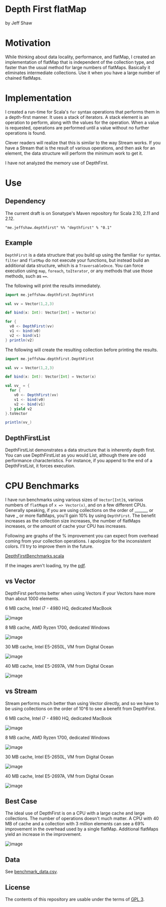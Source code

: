 # Depth First flatMap

by Jeff Shaw

# Motivation

While thinking about data locality, performance, and flatMap, I created an implementation of flatMap that is independent of the collection type, and faster than the usual method for large numbers of flatMaps. Basically it eliminates intermediate collections. Use it when you have a large number of chained flatMaps.

# Implementation

I created a run-time for Scala's `for` syntax operations that performs them in a depth-first manner. It uses a stack of iterators. A stack element is an operation to perform, along with the values for the operation. When a value is requested, operations are performed until a value without no further operations is found.

Clever readers will realize that this is similar to the way Stream works. If you have a Stream that is the result of various operations, and then ask for an element, the data structure will perform the minimum work to get it.

I have not analyzed the memory use of DepthFirst.

# Use

## Dependency

The current draft is on Sonatype's Maven repository for Scala 2.10, 2.11 and 2.12.

`"me.jeffshaw.depthfirst" %% "depthfirst" % "0.1"`

## Example

`DepthFirst` is a data structure that you build up using the familiar `for` syntax. `filter` and `flatMap` do not execute your functions, but instead build an additional data structure, which is a `TraversableOnce`. You can force execution using `map`, `foreach`, `toIterator`, or any methods that use those methods, such as `==`.

The following will print the results immediately.

```scala
import me.jeffshaw.depthfirst.DepthFirst

val vv = Vector(1,2,3)

def bind(x: Int): Vector[Int] = Vector(x)

for {
  v0 <- DepthFirst(vv)
  v1 <- bind(v0)
  v2 <- bind(v1)
} println(v2)
```

The following will create the resulting collection before printing the results.

```scala
import me.jeffshaw.depthfirst.DepthFirst

val vv = Vector(1,2,3)

def bind(x: Int): Vector[Int] = Vector(x)

val vv_ = {
  for {
    v0 <- DepthFirst(vv)
    v1 <- bind(v0)
    v2 <- bind(v1)
  } yield v2
}.toVector

println(vv_)
```

## DepthFirstList

DepthFirstList demonstrates a data structure that is inherently depth first. You can use DepthFirstList as you would List, although there are odd performance characteristics. For instance, if you append to the end of a DepthFirstList, it forces execution.

# CPU Benchmarks

I have run benchmarks using various sizes of `Vector[Int]`s, various numbers of `flatMap`s of `x => Vector(x)`, and on a few different CPUs. Generally speaking, if you are using collections on the order of ______, or have _ or more flatMaps, you'll gain 10% by using `DepthFirst`. The benefit increases as the collection size increases, the number of flatMaps increases, or the amount of cache your CPU has increases.

Following are graphs of the % improvement you can expect from overhead coming from your collection operations. I apologize for the inconsistent colors. I'll try to improve them in the future.

[DepthFirstBenchmarks.scala](benchmarks/src/main/scala/me/jeffshaw/depthfirst/benchmarks/DepthFirstBenchmarks.scala)

If the images aren't loading, try the [pdf](https://drive.google.com/open?id=0B8oSBVnQGD_wNV9YblNCVnVJU1k).

## vs Vector

DepthFirst performs better when using Vectors if your Vectors have more than about 1000 elements.

6 MB cache, Intel i7 - 4980 HQ, dedicated MacBook

![image](https://www.jeffshaw.me/depthfirst/M0/6.png)

8 MB cache, AMD Ryzen 1700, dedicated Windows

![image](https://www.jeffshaw.me/depthfirst/M0/8.png)

30 MB cache, Intel E5-2650L, VM from Digital Ocean

![image](https://www.jeffshaw.me/depthfirst/M0/30.png)

40 MB cache, Intel E5-2697A, VM from Digital Ocean

![image](https://www.jeffshaw.me/depthfirst/M0/40.png)

## vs Stream

Stream performs much better than using Vector directly, and so we have to be using collections on the order of 10^6 to see a benefit from DepthFirst.

6 MB cache, Intel i7 - 4980 HQ, dedicated MacBook

![image](https://www.jeffshaw.me/depthfirst/M0/6stream.png)

8 MB cache, AMD Ryzen 1700, dedicated Windows

![image](https://www.jeffshaw.me/depthfirst/M0/8stream.png)

30 MB cache, Intel E5-2650L, VM from Digital Ocean

![image](https://www.jeffshaw.me/depthfirst/M0/30stream.png)

40 MB cache, Intel E5-2697A, VM from Digital Ocean

![image](https://www.jeffshaw.me/depthfirst/M0/40stream.png)

## Best Case

The ideal use of DepthFirst is on a CPU with a large cache and large collections. The number of operations doesn't much matter. A CPU with 40 MB of cache and a collection with 3 million elements can see a 69% improvement in the overhead used by a single flatMap. Additional flatMaps yield an increase in the improvement.

![image](https://www.jeffshaw.me/depthfirst/M0/40big.png)

## Data

See [benchmark_data.csv](benchmarks/benchmark_data.csv).

## License

The contents of this repository are usable under the terms of [GPL 3](https://www.gnu.org/licenses/gpl-3.0.en.html).
